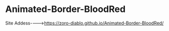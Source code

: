 # Animated-Border-BloodRed


Site Addess---->https://zoro-diablo.github.io/Animated-Border-BloodRed/
